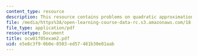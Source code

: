 ```yaml
---
content_type: resource
description: This resource contains problems on quadratic approximation.
file: /media/https%3A/open-learning-course-data-rc.s3.amazonaws.com/18-01-single-variable-calculus-fall-2005/e5e8c3f90b0e8503ed57481b30e01aab_ocw01f05exam2.pdf
file_type: application/pdf
resourcetype: Document
title: ocw01f05exam2.pdf
uid: e5e8c3f9-0b0e-8503-ed57-481b30e01aab
---
```

